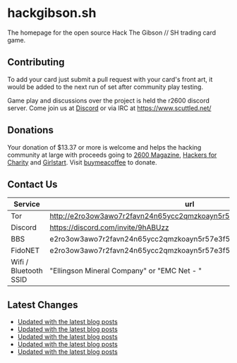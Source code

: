 # hackgibson.sh
The homepage for the open source Hack The Gibson // SH trading card game.


## Contributing

To add your card just submit a pull request with your card's front art, it would be added to the next run of set after community play testing.

Game play and discussions over the project is held the r2600 discord server. Come join us at [Discord](https://discord.com/invite/9hABUzz) or via IRC at https://www.scuttled.net/


## Donations

Your donation of $13.37 or more is welcome and helps the hacking community at large with proceeds going to [2600 Magazine](https://2600.com/), [Hackers for Charity](https://hackersforcharity.org) and [Girlstart](https://girlstart.org).  Visit [buymeacoffee](https://www.buymeacoffee.com/hackgibson.sh) to donate.


## Contact Us

Service | url
-|-
Tor | http://e2ro3ow3awo7r2favn24n65ycc2qmzkoayn5r57e3f56nvjwdcgg32ad.onion
Discord | https://discord.com/invite/9hABUzz
BBS | e2ro3ow3awo7r2favn24n65ycc2qmzkoayn5r57e3f56nvjwdcgg32ad.onion:23
FidoNET | e2ro3ow3awo7r2favn24n65ycc2qmzkoayn5r57e3f56nvjwdcgg32ad.onion:24554
Wifi / Bluetooth SSID | "Ellingson Mineral Company" or "EMC Net - <fidonet address>"

## Latest Changes
<!-- BLOG-POST-LIST:START -->
- [Updated with the latest blog posts](https://github.com/DFW2600/hackgibson.sh/commit/fcb69b7d6eaa6e9fa2e5a87417616a711665c0e1)
- [Updated with the latest blog posts](https://github.com/DFW2600/hackgibson.sh/commit/7098c1b25bd8fad573c542625f4accd89b330f56)
- [Updated with the latest blog posts](https://github.com/DFW2600/hackgibson.sh/commit/4a7b5ddfa1e2701baa0152546139b8b8b7cc8b2a)
- [Updated with the latest blog posts](https://github.com/DFW2600/hackgibson.sh/commit/a5fa6aa25ea0b669acd83b02a55d6ea598dcb6b3)
- [Updated with the latest blog posts](https://github.com/DFW2600/hackgibson.sh/commit/9a6b2b42e47a5fbcce89f6b5fc5195573f3493be)
<!-- BLOG-POST-LIST:END -->

